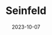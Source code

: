 ---
title: Seinfeld
fulltitle: Seinfeld

date: 2023-10-07

tags:
- 2023
characters:
- tzipora
categories:
- sketch
keywords:
- 2023

url: /stories/seinfeld/

toc: false

rgb: 255, 192, 22

image: /images/fullres/seinfeld.jpg
reddit:
print:
video:
caption: Drawn to celebrate 500 followers on [Twitter](https://x.com/vekllei).
---